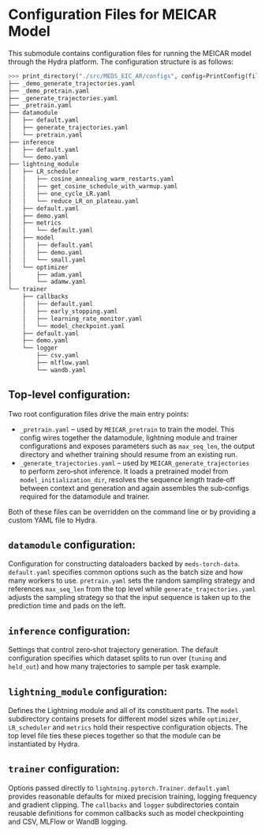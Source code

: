 # Configuration Files for MEICAR Model

This submodule contains configuration files for running the MEICAR model through the Hydra platform. The
configuration structure is as follows:

```python
>>> print_directory("./src/MEDS_EIC_AR/configs", config=PrintConfig(file_extension=".yaml"))
├── _demo_generate_trajectories.yaml
├── _demo_pretrain.yaml
├── _generate_trajectories.yaml
├── _pretrain.yaml
├── datamodule
│   ├── default.yaml
│   ├── generate_trajectories.yaml
│   └── pretrain.yaml
├── inference
│   ├── default.yaml
│   └── demo.yaml
├── lightning_module
│   ├── LR_scheduler
│   │   ├── cosine_annealing_warm_restarts.yaml
│   │   ├── get_cosine_schedule_with_warmup.yaml
│   │   ├── one_cycle_LR.yaml
│   │   └── reduce_LR_on_plateau.yaml
│   ├── default.yaml
│   ├── demo.yaml
│   ├── metrics
│   │   └── default.yaml
│   ├── model
│   │   ├── default.yaml
│   │   ├── demo.yaml
│   │   └── small.yaml
│   └── optimizer
│       ├── adam.yaml
│       └── adamw.yaml
└── trainer
    ├── callbacks
    │   ├── default.yaml
    │   ├── early_stopping.yaml
    │   ├── learning_rate_monitor.yaml
    │   └── model_checkpoint.yaml
    ├── default.yaml
    ├── demo.yaml
    └── logger
        ├── csv.yaml
        ├── mlflow.yaml
        └── wandb.yaml

```

## Top-level configuration:

Two root configuration files drive the main entry points:

- `_pretrain.yaml` – used by `MEICAR_pretrain` to train the model. This
    config wires together the datamodule, lightning module and trainer
    configurations and exposes parameters such as `max_seq_len`, the output
    directory and whether training should resume from an existing run.
- `_generate_trajectories.yaml` – used by `MEICAR_generate_trajectories` to
    perform zero‑shot inference. It loads a pretrained model from
    `model_initialization_dir`, resolves the sequence length trade‑off between
    context and generation and again assembles the sub‑configs required for the
    datamodule and trainer.

Both of these files can be overridden on the command line or by providing a
custom YAML file to Hydra.

## `datamodule` configuration:

Configuration for constructing dataloaders backed by
`meds-torch-data`. `default.yaml` specifies common options such as the batch
size and how many workers to use. `pretrain.yaml` sets the random sampling
strategy and references `max_seq_len` from the top level while
`generate_trajectories.yaml` adjusts the sampling strategy so that the input
sequence is taken up to the prediction time and pads on the left.

## `inference` configuration:

Settings that control zero‑shot trajectory generation. The default configuration
specifies which dataset splits to run over (`tuning` and `held_out`) and how many
trajectories to sample per task example.

## `lightning_module` configuration:

Defines the Lightning module and all of its constituent parts. The `model`
subdirectory contains presets for different model sizes while `optimizer`,
`LR_scheduler` and `metrics` hold their respective configuration objects. The
top level file ties these pieces together so that the module can be instantiated
by Hydra.

## `trainer` configuration:

Options passed directly to `lightning.pytorch.Trainer`. `default.yaml` provides
reasonable defaults for mixed precision training, logging frequency and
gradient clipping. The `callbacks` and `logger` subdirectories contain reusable
definitions for common callbacks such as model checkpointing and CSV, MLFlow or
WandB logging.

